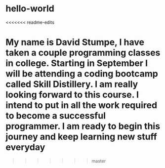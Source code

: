   # hello-world
  <<<<<<< readme-edits

  My name is David Stumpe, I have taken a couple programming classes in college.
  Starting in September I will be attending a coding bootcamp called Skill Distillery.
  I am really looking forward to this course.
  I intend to put in all the work required to become a successful programmer.
  I am ready to begin this journey and keep learning new stuff everyday
  =======
  >>>>>>> master
